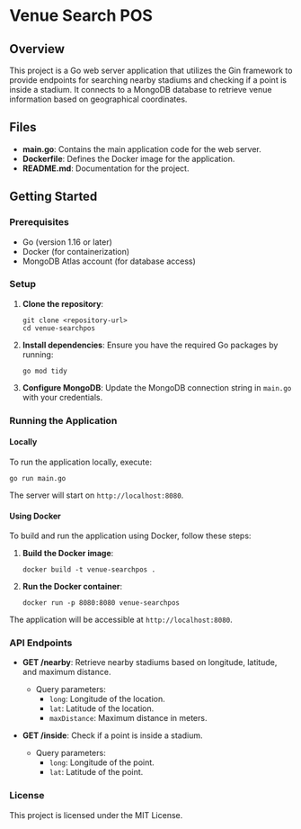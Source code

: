 # Venue Search POS

## Overview
This project is a Go web server application that utilizes the Gin framework to provide endpoints for searching nearby stadiums and checking if a point is inside a stadium. It connects to a MongoDB database to retrieve venue information based on geographical coordinates.

## Files
- **main.go**: Contains the main application code for the web server.
- **Dockerfile**: Defines the Docker image for the application.
- **README.md**: Documentation for the project.

## Getting Started

### Prerequisites
- Go (version 1.16 or later)
- Docker (for containerization)
- MongoDB Atlas account (for database access)

### Setup

1. **Clone the repository**:
   ```
   git clone <repository-url>
   cd venue-searchpos
   ```

2. **Install dependencies**:
   Ensure you have the required Go packages by running:
   ```
   go mod tidy
   ```

3. **Configure MongoDB**:
   Update the MongoDB connection string in `main.go` with your credentials.

### Running the Application

#### Locally
To run the application locally, execute:
```
go run main.go
```
The server will start on `http://localhost:8080`.

#### Using Docker
To build and run the application using Docker, follow these steps:

1. **Build the Docker image**:
   ```
   docker build -t venue-searchpos .
   ```

2. **Run the Docker container**:
   ```
   docker run -p 8080:8080 venue-searchpos
   ```

The application will be accessible at `http://localhost:8080`.

### API Endpoints

- **GET /nearby**: Retrieve nearby stadiums based on longitude, latitude, and maximum distance.
  - Query parameters:
    - `long`: Longitude of the location.
    - `lat`: Latitude of the location.
    - `maxDistance`: Maximum distance in meters.

- **GET /inside**: Check if a point is inside a stadium.
  - Query parameters:
    - `long`: Longitude of the point.
    - `lat`: Latitude of the point.

### License
This project is licensed under the MIT License.